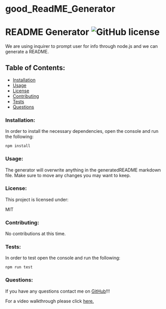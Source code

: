 # good_ReadME_Generator

# README Generator  ![GitHub license](https://img.shields.io/github/license/Naereen/StrapDown.js.svg)

We are using inquirer to prompt user for info through node.js and we can generate a README.

## Table of Contents:
* [Installation](#installation)
* [Usage](#usage)
* [License](#license)
* [Contributing](#contributing)
* [Tests](#tests)
* [Questions](#questions)

### Installation:
In order to install the necessary dependencies, open the console and run the following:

```npm install```

### Usage:
The generator will overwrite anything in the generatedREADME markdown file. Make sure to move any changes you may want to keep.

### License:
This project is licensed under:

MIT

### Contributing:
No contributions at this time.

### Tests:
In order to test open the console and run the following:

```npm run test```

### Questions:
If you have any questions contact me on [GitHub](https://github.com/rroman6292)!!!

For a video walkthrough please click [here.](https://youtu.be/BpH4Qc2uqT4)
